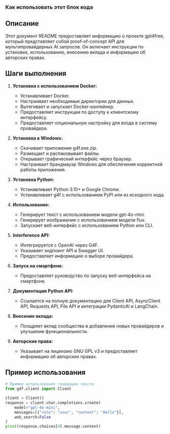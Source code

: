 ### Как использовать этот блок кода

Описание
-------------------------
Этот документ README предоставляет информацию о проекте gpt4free, который представляет собой proof-of-concept API для мультипровайдерных AI запросов. Он включает инструкции по установке, использованию, внесению вклада и информацию об авторских правах.

Шаги выполнения
-------------------------
1. **Установка с использованием Docker:**
   - Устанавливает Docker.
   - Настраивает необходимые директории для данных.
   - Вытягивает и запускает Docker-контейнер.
   - Предоставляет инструкции по доступу к клиентскому интерфейсу.
   - Предоставляет опциональную настройку для входа в систему провайдера.

2. **Установка в Windows:**
   - Скачивает приложение g4f.exe.zip.
   - Размещает и распаковывает файлы.
   - Открывает графический интерфейс через браузер.
   - Настраивает брандмауэр Windows для обеспечения корректной работы приложения.

3. **Установка Python:**
   - Устанавливает Python 3.10+ и Google Chrome.
   - Устанавливает g4f с использованием PyPI или из исходного кода.

4. **Использование:**
   - Генерирует текст с использованием модели gpt-4o-mini.
   - Генерирует изображение с использованием модели flux.
   - Запускает веб-интерфейс с использованием Python или CLI.

5. **Interference API:**
   - Интегрируется с OpenAI через G4F.
   - Указывает эндпоинт API и Swagger UI.
   - Предоставляет информацию о выборе провайдера.

6. **Запуск на смартфоне:**
   - Предоставляет руководство по запуску веб-интерфейса на смартфоне.

7. **Документация Python API:**
   - Ссылается на полную документацию для Client API, AsyncClient API, Requests API, File API и интеграции PydanticAI и LangChain.

8. **Внесение вклада:**
   - Поощряет вклад сообщества в добавление новых провайдеров и улучшение функциональности.

9. **Авторские права:**
   - Указывает на лицензию GNU GPL v3 и предоставляет информацию об авторских правах.

Пример использования
-------------------------

```python
# Пример использования генерации текста
from g4f.client import Client

client = Client()
response = client.chat.completions.create(
    model="gpt-4o-mini",
    messages=[{"role": "user", "content": "Hello"}],
    web_search=False
)
print(response.choices[0].message.content)
```